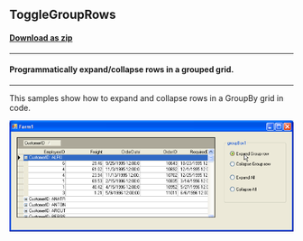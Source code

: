 ## ToggleGroupRows
#### [Download as zip](https://grapecity.github.io/DownGit/#/home?url=https://github.com/GrapeCity/ComponentOne-WinForms-Samples/tree/master/NetFramework\TrueDBGrid\CS\ToggleGroupRows)
____
#### Programmatically expand/collapse rows in a grouped grid.
____
This samples show how to expand and collapse rows in a GroupBy grid in code.

![screenshot](screenshot.PNG)
